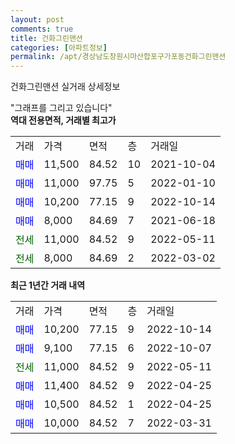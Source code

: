 ```yaml
---
layout: post
comments: true
title: 건화그린맨션
categories: [아파트정보]
permalink: /apt/경상남도창원시마산합포구가포동건화그린맨션
---
```


건화그린맨션 실거래 상세정보

<script type="text/javascript">
  google.charts.load('current', {'packages':['line', 'corechart']});
  google.charts.setOnLoadCallback(drawChart);

  function drawChart() {
    var data = new google.visualization.DataTable();
    data.addColumn('date', '거래일');
    data.addColumn('number', "매매");
    data.addColumn('number', "전세");
    data.addColumn('number', "전매");

    data.addRows([[new Date(Date.parse("2022-10-14")), 10200, null, null], [new Date(Date.parse("2022-10-07")), 9100, null, null], [new Date(Date.parse("2022-05-11")), null, 11000, null], [new Date(Date.parse("2022-04-25")), 11400, null, null], [new Date(Date.parse("2022-04-25")), 10500, null, null], [new Date(Date.parse("2022-03-31")), 10000, null, null]]);

    var options = {
      hAxis: {
        format: 'yyyy/MM/dd'
      },    
      lineWidth: 0,
      pointsVisible: true,    
      title: '최근 1년간 유형별 실거래가 분포',
      legend: { position: 'bottom' }
    };

    var formatter = new google.visualization.NumberFormat({pattern:'###,###'} );
    formatter.format(data, 1);
    formatter.format(data, 2);
    
    setTimeout(function() {
        var chart = new google.visualization.LineChart(document.getElementById('columnchart_material'));
        chart.draw(data, (options));
        document.getElementById('loading').style.display = 'none';
    }, 200);
  }
</script>


<div id="loading" style="z-index:20; display: block; margin-left: 0px">"그래프를 그리고 있습니다"</div>
<div id="columnchart_material" style="width: 95%; margin-left: 0px; display: block"></div>
<!-- contents start -->
<b>역대 전용면적, 거래별 최고가</b>
<table class="sortable">
    <tr>
      <td>거래</td>
      <td>가격</td>
      <td>면적</td>
      <td>층</td>
      <td>거래일</td>
    </tr>
        <tr>
          <td><a style="color: blue">매매</a></td>
          <td>11,500</td>
          <td>84.52</td>
          <td>10</td>
          <td>2021-10-04</td>
        </tr>            <tr>
          <td><a style="color: blue">매매</a></td>
          <td>11,000</td>
          <td>97.75</td>
          <td>5</td>
          <td>2022-01-10</td>
        </tr>            <tr>
          <td><a style="color: blue">매매</a></td>
          <td>10,200</td>
          <td>77.15</td>
          <td>9</td>
          <td>2022-10-14</td>
        </tr>            <tr>
          <td><a style="color: blue">매매</a></td>
          <td>8,000</td>
          <td>84.69</td>
          <td>7</td>
          <td>2021-06-18</td>
        </tr>        
        <tr>
              <td><a style="color: darkgreen">전세</a></td>
              <td>11,000</td>
              <td>84.52</td>
              <td>9</td>
              <td>2022-05-11</td>
            </tr>            <tr>
              <td><a style="color: darkgreen">전세</a></td>
              <td>8,000</td>
              <td>84.69</td>
              <td>2</td>
              <td>2022-03-02</td>
            </tr>        
    
</table>

<b>최근 1년간 거래 내역</b>

<table class="sortable">
    <tr>
      <td>거래</td>
      <td>가격</td>
      <td>면적</td>
      <td>층</td>
      <td>거래일</td>
    </tr>
    <tr>
      <td><a style="color: blue">매매</a></td>
      <td>10,200</td>
      <td>77.15</td>
      <td>9</td>
      <td>2022-10-14</td>
    </tr>          <tr>
      <td><a style="color: blue">매매</a></td>
      <td>9,100</td>
      <td>77.15</td>
      <td>6</td>
      <td>2022-10-07</td>
    </tr>          <tr>
      <td><a style="color: darkgreen">전세</a></td>
      <td>11,000</td>
      <td>84.52</td>
      <td>9</td>
      <td>2022-05-11</td>
    </tr>          <tr>
      <td><a style="color: blue">매매</a></td>
      <td>11,400</td>
      <td>84.52</td>
      <td>9</td>
      <td>2022-04-25</td>
    </tr>          <tr>
      <td><a style="color: blue">매매</a></td>
      <td>10,500</td>
      <td>84.52</td>
      <td>1</td>
      <td>2022-04-25</td>
    </tr>          <tr>
      <td><a style="color: blue">매매</a></td>
      <td>10,000</td>
      <td>84.52</td>
      <td>7</td>
      <td>2022-03-31</td>
    </tr>      </table>
<!-- contents end -->    

